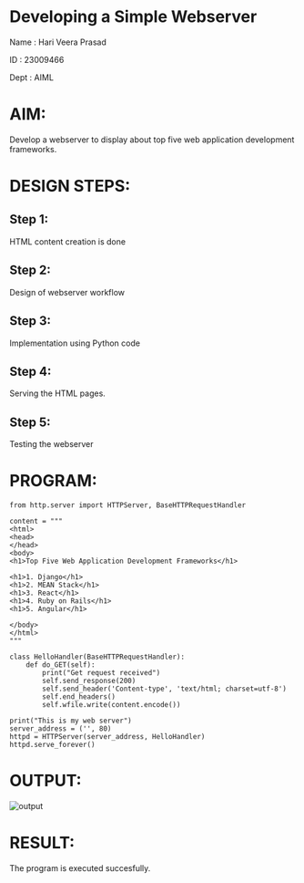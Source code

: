 # Developing a Simple Webserver
Name : Hari Veera Prasad

ID : 23009466

 Dept : AIML 
# AIM:

Develop a webserver to display about top five web application development frameworks.

# DESIGN STEPS:

## Step 1:

HTML content creation is done

## Step 2:

Design of webserver workflow

## Step 3:

Implementation using Python code

## Step 4:

Serving the HTML pages.

## Step 5:

Testing the webserver
# PROGRAM:

```
from http.server import HTTPServer, BaseHTTPRequestHandler

content = """
<html>
<head>
</head>
<body>
<h1>Top Five Web Application Development Frameworks</h1>

<h1>1. Django</h1>
<h1>2. MEAN Stack</h1>
<h1>3. React</h1>
<h1>4. Ruby on Rails</h1>
<h1>5. Angular</h1>

</body>
</html>
"""

class HelloHandler(BaseHTTPRequestHandler):
    def do_GET(self):
        print("Get request received")
        self.send_response(200)
        self.send_header('Content-type', 'text/html; charset=utf-8')
        self.end_headers()
        self.wfile.write(content.encode())

print("This is my web server")
server_address = ('', 80)
httpd = HTTPServer(server_address, HelloHandler)
httpd.serve_forever()
```

# OUTPUT:
![output](images/Screenshot%202023-10-18%20132710.png)
# RESULT:

The program is executed succesfully.